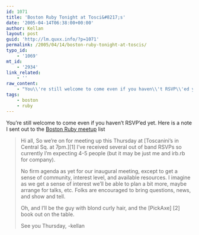 ```yaml
---
id: 1071
title: 'Boston Ruby Tonight at Tosci&#8217;s'
date: '2005-04-14T06:38:00+00:00'
author: Kellan
layout: post
guid: 'http://lm.quxx.info/?p=1071'
permalink: /2005/04/14/boston-ruby-tonight-at-toscis/
typo_id:
    - '1069'
mt_id:
    - '2934'
link_related:
    - ''
raw_content:
    - "You\\'re still welcome to come even if you haven\\'t RSVP\\'ed yet.  Here is a note I sent out to the [Boston Ruby meetup](http://ruby.meetup.com/58/) list\r\n\r\n> Hi all,\r\n>  \r\n> So we\\'re on for meeting up this Thursday at [Toscanini\\'s in\r\n> Central Sq. at 7pm.][1]  I\\'ve received several out of band RSVPs\r\n> so currently I\\'m expecting 4-5 people (but it may be just me\r\n> and irb.rb for company).\r\n> \r\n> No firm agenda as yet for our inaugural meeting, except to get\r\n> a sense of community, interest level, and available resources.\r\n> I imagine as we get a sense of interest we\\'ll be able to plan a\r\n> bit more, maybe arrange for talks, etc.  Folks are encouraged\r\n> to bring questions, news, and show and tell.\r\n> \r\n> Oh, and I\\'ll be the guy with blond curly hair, and the [PickAxe]\r\n> [2] book out on the table.\r\n> \r\n> See you Thursday,\r\n> -kellan\r\n\r\n\r\n[1]: http://tinyurl.com/4gptl\r\n[2]: http://pragmaticprogrammer.com/titles/ruby/"
tags:
    - boston
    - ruby
---
```


You’re still welcome to come even if you haven’t RSVP’ed yet. Here is a note I sent out to the [Boston Ruby meetup](http://ruby.meetup.com/58/) list

> Hi all, So we’re on for meeting up this Thursday at [Toscanini’s in Central Sq. at 7pm.][1] I’ve received several out of band RSVPs so currently I’m expecting 4-5 people (but it may be just me and irb.rb for company).
> 
> No firm agenda as yet for our inaugural meeting, except to get a sense of community, interest level, and available resources. I imagine as we get a sense of interest we’ll be able to plan a bit more, maybe arrange for talks, etc. Folks are encouraged to bring questions, news, and show and tell.
> 
> Oh, and I’ll be the guy with blond curly hair, and the [PickAxe] [2] book out on the table.
> 
> See you Thursday, -kellan